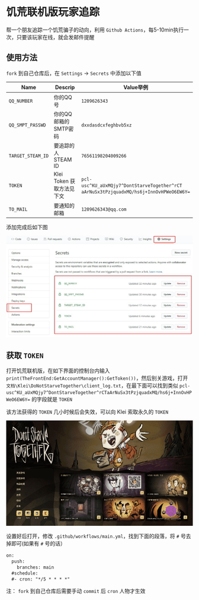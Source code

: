 # 饥荒联机版玩家追踪

帮一个朋友追踪一个饥荒骗子的动向，利用 `Github Actions`，每5-10min执行一次，只要该玩家在线，就会发邮件提醒

## 使用方法

`fork` 到自己仓库后，在 `Settings` -> `Secrets` 中添加以下值

| Name | Descrip |  Value举例 |  
| --- | --- | --- |
| `QQ_NUMBER` | 你的QQ号 | `1209626343`
| `QQ_SMPT_PASSWD` | 你的QQ邮箱的SMTP密码 | `dxxdasdcxfeghbvb5xz` |
| `TARGET_STEAM_ID` | 要追踪的人STEAM ID | `76561198204009266` |
| `TOKEN` | Klei Token 获取方法见下文 | `pcl-usc^KU_aUxMQjy7^DontStarveTogether^rCT`<br>`aArNuSx3tPzjquadxMQ/hs6j+InnOvHPWeO6EW6Y=` |
| `TO_MAIL` | 要通知的邮箱 | `1209626343@qq.com` |

添加完成后如下图

![](/img/1.png)

## 获取 `TOKEN`

打开饥荒联机版，在如下界面的控制台内输入 `print(TheFrontEnd:GetAccountManager():GetToken())`，然后别关游戏，打开 `文档\Klei\DoNotStarveTogether\client_log.txt`，在最下面可以找到类似 `pcl-usc^KU_aUxMQjy7^DontStarveTogether^rCTaArNuSx3tPzjquadxMQ/hs6j+InnOvHPWeO6EW6Y=` 的字段就是 `TOKEN`

该方法获得的 `TOKEN` 几小时候后会失效，可以向 Klei 索取永久的 `TOKEN`

![](/img/2.png)

设置好后打开，修改 `.github/workflows/main.yml`，找到下面的段落，将 `#` 号去掉即可(如果有 `#` 号的话）

```
on:
  push:
    branches: main
  #schedule:
  #- cron: "*/5 * * * *"
```
注： `fork` 到自己仓库后需要手动 `commit` 后 `cron` 人物才生效
